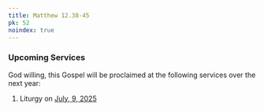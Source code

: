 ```yaml
---
title: Matthew 12.38-45
pk: 52
noindex: true
---
```


### Upcoming Services

God willing, this Gospel will be proclaimed at the following services over the next year:


1. Liturgy on [July,  9, 2025](https://orthocal.info/readings/gregorian/2025/07/09/)
